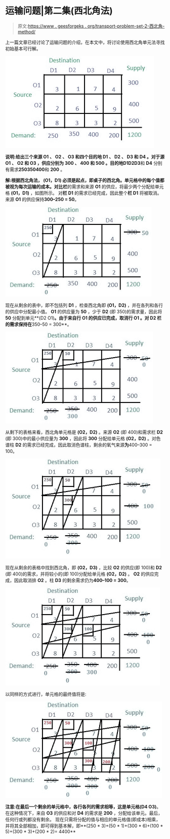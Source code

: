 # 运输问题|第二集(西北角法)

> 原文:[https://www . geesforgeks . org/transport-problem-set-2-西北角-method/](https://www.geeksforgeeks.org/transportation-problem-set-2-northwest-corner-method/)

上一篇文章已经讨论了运输问题的介绍，在本文中，将讨论使用西北角单元法寻找初始基本可行解。

![](img/73795d1e87c3ef4d298283874bf2e0fd.png)

**说明:**给出三个来源 **O1** 、 **O2** 、 **O3** 和四个目的地 **D1** 、 **D2** 、 **D3** 和 **D4** 。对于源 **O1** 、 **O2** 和 **O3** ，供应分别为 **300** 、 **400** 和 **500** 。目的地**D1****D2****D3**和 **D4** 分别有需求**250****350****400**和 **200** 。

**解:**根据西北角法， **(O1，D1)** 必须是起点，即桌子的西北角。单元格中的每个值都被视为每次运输的成本。对比**栏**的需求和来源 **O1** 的供应，将最少两个分配给单元格 **(O1，D1)** ，如图所示。
对**栏 D1** 的需求已经完成，因此整个**栏 D1** 将被取消。来源 **O1** 的供应保持**300–250 = 50**。

![](img/c5129f1275e9fe37771f11628aeb2db1.png)

现在从剩余的表中，即不包括列 **D1** ，检查西北角即 **(O1，D2)** ，并在各列和各行的供应中分配最小值。 **O1** 的供应量为 **50** ，少于 **D2** (即 350)的需求量，因此将 **50** 分配到单元**(D2 O1)**。由于来自行 **O1** 的供应已完成，取消行 **O1** 。对 **D2** 栏的需求保持在**350–50 = 300**。

![](img/e58ff721f1f71511d835ed1ed6357926.png)

从剩下的表格来看，西北角单元格是 **(O2，D2)** 。来源 **O2** (即 400)和需求栏 **D2** (即 300)中的最小供应量为 **300** ，因此将 **300** 分配给单元格 **(O2，D2)** 。对色谱柱 **D2** 的需求已经完成，因此取消色谱柱，剩余的氧气来源**为**400–300 = 100。

![](img/a3067e0a9d8cb998f2b3cadb6a6575b9.png)

现在从剩余的表格中找到西北角，即 **(O2，D3)** ，比较 **O2** 的供应(即 100)和 **D2** (即 400)的需求，并将较小的(即 100)分配给单元格 **(O2，D2)** 。 **O2** 的供应完成，因此取消排 **O2** 。柱 **D3** 的剩余需求仍为**400–100 = 300**。

![](img/6af6a38a5e4ef21a3fedf681675c219a.png)

以同样的方式进行，单元格的最终值将是:

![](img/cc394ce93ff68e32d23dd6317d0bc90c.png)

**注意:**在最后一个剩余的单元格中，各行各列的需求相等，这是单元格**(D4 O3)**。在这种情况下，来自 **O3** 的供应和对 **D4** 的需求是 **200** ，分配给该单元。最后，任何行或列都没有剩余。
现在只需将分配的值与相应的单元格值(即成本)相乘，并将其全部相加，即可得到基本解，即**(250 * 3)+(50 * 1)+(300 * 6)+(100 * 5)+(300 * 3)+(200 * 2)= 4400**